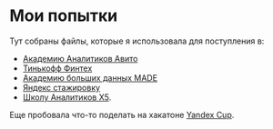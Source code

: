 # Мои попытки
Тут собраны файлы, которые я использовала для поступления в:
- [Академию Аналитиков Авито](avito)
- [Тинькофф Финтех](tinkoff)
- [Академию больших данных MADE](MADE)
- [Яндекс стажировку](Yandex)
- [Школу Аналитиков Х5](X5).

Еще пробовала что-то поделать на хакатоне [Yandex Cup](Yandex_Cup).
